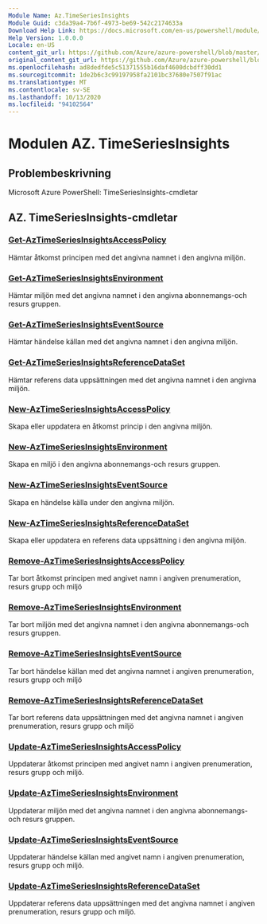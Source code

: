 ```yaml
---
Module Name: Az.TimeSeriesInsights
Module Guid: c3da39a4-7b6f-4973-be69-542c2174633a
Download Help Link: https://docs.microsoft.com/en-us/powershell/module/az.timeseriesinsights
Help Version: 1.0.0.0
Locale: en-US
content_git_url: https://github.com/Azure/azure-powershell/blob/master/src/TimeSeriesInsights/help/Az.TimeSeriesInsights.md
original_content_git_url: https://github.com/Azure/azure-powershell/blob/master/src/TimeSeriesInsights/help/Az.TimeSeriesInsights.md
ms.openlocfilehash: ad8dedfde5c51371555b16daf4600dcbdff30dd1
ms.sourcegitcommit: 1de2b6c3c99197958fa2101bc37680e7507f91ac
ms.translationtype: MT
ms.contentlocale: sv-SE
ms.lasthandoff: 10/13/2020
ms.locfileid: "94102564"
---
```

# Modulen AZ. TimeSeriesInsights
## Problembeskrivning
Microsoft Azure PowerShell: TimeSeriesInsights-cmdletar

## AZ. TimeSeriesInsights-cmdletar
### [Get-AzTimeSeriesInsightsAccessPolicy](Get-AzTimeSeriesInsightsAccessPolicy.md)
Hämtar åtkomst principen med det angivna namnet i den angivna miljön.

### [Get-AzTimeSeriesInsightsEnvironment](Get-AzTimeSeriesInsightsEnvironment.md)
Hämtar miljön med det angivna namnet i den angivna abonnemangs-och resurs gruppen.

### [Get-AzTimeSeriesInsightsEventSource](Get-AzTimeSeriesInsightsEventSource.md)
Hämtar händelse källan med det angivna namnet i den angivna miljön.

### [Get-AzTimeSeriesInsightsReferenceDataSet](Get-AzTimeSeriesInsightsReferenceDataSet.md)
Hämtar referens data uppsättningen med det angivna namnet i den angivna miljön.

### [New-AzTimeSeriesInsightsAccessPolicy](New-AzTimeSeriesInsightsAccessPolicy.md)
Skapa eller uppdatera en åtkomst princip i den angivna miljön.

### [New-AzTimeSeriesInsightsEnvironment](New-AzTimeSeriesInsightsEnvironment.md)
Skapa en miljö i den angivna abonnemangs-och resurs gruppen.

### [New-AzTimeSeriesInsightsEventSource](New-AzTimeSeriesInsightsEventSource.md)
Skapa en händelse källa under den angivna miljön.

### [New-AzTimeSeriesInsightsReferenceDataSet](New-AzTimeSeriesInsightsReferenceDataSet.md)
Skapa eller uppdatera en referens data uppsättning i den angivna miljön.

### [Remove-AzTimeSeriesInsightsAccessPolicy](Remove-AzTimeSeriesInsightsAccessPolicy.md)
Tar bort åtkomst principen med angivet namn i angiven prenumeration, resurs grupp och miljö

### [Remove-AzTimeSeriesInsightsEnvironment](Remove-AzTimeSeriesInsightsEnvironment.md)
Tar bort miljön med det angivna namnet i den angivna abonnemangs-och resurs gruppen.

### [Remove-AzTimeSeriesInsightsEventSource](Remove-AzTimeSeriesInsightsEventSource.md)
Tar bort händelse källan med det angivna namnet i angiven prenumeration, resurs grupp och miljö

### [Remove-AzTimeSeriesInsightsReferenceDataSet](Remove-AzTimeSeriesInsightsReferenceDataSet.md)
Tar bort referens data uppsättningen med det angivna namnet i angiven prenumeration, resurs grupp och miljö

### [Update-AzTimeSeriesInsightsAccessPolicy](Update-AzTimeSeriesInsightsAccessPolicy.md)
Uppdaterar åtkomst principen med angivet namn i angiven prenumeration, resurs grupp och miljö.

### [Update-AzTimeSeriesInsightsEnvironment](Update-AzTimeSeriesInsightsEnvironment.md)
Uppdaterar miljön med det angivna namnet i den angivna abonnemangs-och resurs gruppen.

### [Update-AzTimeSeriesInsightsEventSource](Update-AzTimeSeriesInsightsEventSource.md)
Uppdaterar händelse källan med angivet namn i angiven prenumeration, resurs grupp och miljö.

### [Update-AzTimeSeriesInsightsReferenceDataSet](Update-AzTimeSeriesInsightsReferenceDataSet.md)
Uppdaterar referens data uppsättningen med det angivna namnet i angiven prenumeration, resurs grupp och miljö.

